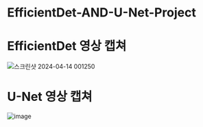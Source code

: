 # EfficientDet-AND-U-Net-Project

# EfficientDet 영상 캡쳐

![스크린샷 2024-04-14 001250](https://github.com/KKH028/EfficientDet_And_U-Net_Project/assets/166976971/fe709bde-a4c6-4dc4-b9c1-a3ad038012c1)

# U-Net 영상 캡쳐

![image](https://github.com/KKH028/EfficientDet_And_U-Net_Project/assets/166976971/3a55e753-00c1-4f7c-b57e-b40453a6f0c2)
